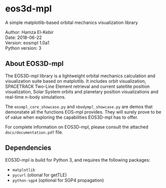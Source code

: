 # eos3d-mpl
A simple matplotlib-based orbital mechanics visualization library

Author: Hamza El-Kebir\
Date: 2018-06-22\
Version: eosmpl 1.0a1\
Python version: 3

## About EOS3D-mpl
The EOS3D-mpl library is a lightweight orbital mechanics calculation and visualization suite based on matplotlib.
It includes orbit visualization, SPACETRACK Two-Line Element retrieval and current satellite position visualization,
Solar System orbits and planetary position visualizations and real-time n-body simulations.

The ``eosmpl_core_showcase.py`` and ``nbodympl_showcase.py`` are demos that demonstate all the functions EOS-mpl provides.
They will surely prove to be of value when exploring the capabilities EOS3D-mpl has to offer.

For complete information on EOS3D-mpl, please consult the attached ``docs/documentation.pdf`` file.

## Dependencies
EOS3D-mpl is build for Python 3, and requires the following packages:

+ ``matplotlib``
+ ``pycurl`` (otional for getTLE)
+ ``python-sgp4`` (optional for SGP4 propagation)
